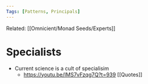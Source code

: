 ```yaml
---
Tags: [Patterns, Principals]
---
```

Related: [[Omnicient/Monad Seeds/Experts]]
# Specialists
- Current science is a cult of specialisim
    - https://youtu.be/IMS7vFzqg7Q?t=939 [[Quotes]]
